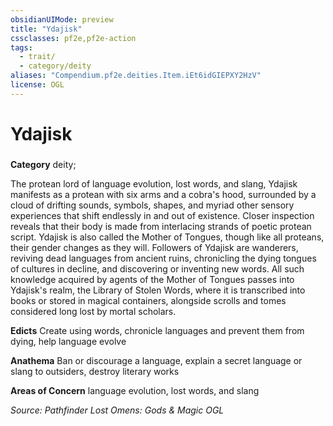 ```yaml
---
obsidianUIMode: preview
title: "Ydajisk"
cssclasses: pf2e,pf2e-action
tags:
  - trait/
  - category/deity
aliases: "Compendium.pf2e.deities.Item.iEt6idGIEPXY2HzV"
license: OGL
---
```

# Ydajisk

### 

**Category** deity; 




The protean lord of language evolution, lost words, and slang, Ydajisk manifests as a protean with six arms and a cobra's hood, surrounded by a cloud of drifting sounds, symbols, shapes, and myriad other sensory experiences that shift endlessly in and out of existence. Closer inspection reveals that their body is made from interlacing strands of poetic protean script. Ydajisk is also called the Mother of Tongues, though like all proteans, their gender changes as they will. Followers of Ydajisk are wanderers, reviving dead languages from ancient ruins, chronicling the dying tongues of cultures in decline, and discovering or inventing new words. All such knowledge acquired by agents of the Mother of Tongues passes into Ydajisk's realm, the Library of Stolen Words, where it is transcribed into books or stored in magical containers, alongside scrolls and tomes considered long lost by mortal scholars.

**Edicts** Create using words, chronicle languages and prevent them from dying, help language evolve

**Anathema** Ban or discourage a language, explain a secret language or slang to outsiders, destroy literary works

**Areas of Concern** language evolution, lost words, and slang

*Source: Pathfinder Lost Omens: Gods & Magic*
*OGL*